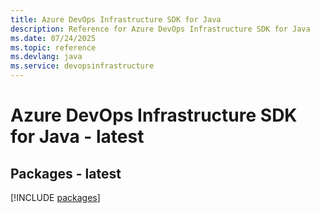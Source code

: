 ```yaml
---
title: Azure DevOps Infrastructure SDK for Java
description: Reference for Azure DevOps Infrastructure SDK for Java
ms.date: 07/24/2025
ms.topic: reference
ms.devlang: java
ms.service: devopsinfrastructure
---
```

# Azure DevOps Infrastructure SDK for Java - latest
## Packages - latest
[!INCLUDE [packages](devops-infrastructure-index.md)]